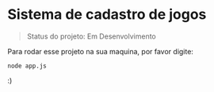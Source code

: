 # Sistema de cadastro de jogos

>Status do projeto: Em Desenvolvimento

Para rodar esse projeto na sua maquina, por favor digite: 

```
node app.js
```
:)
